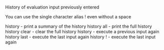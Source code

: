 History of evaluation input previously entered

You can use the single character alias ! even without a space

history - print a summary of the history
history all - print the full history
history clear - clear the full history
history <integer> - execute a previous input again
history last - execute the last input again
history ! - execute the last input again